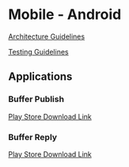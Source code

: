 # Mobile - Android

[Architecture Guidelines](https://github.com/bufferapp/README/tree/master/teams/mobile/Android/android_architecture.md)

[Testing Guidelines](https://github.com/bufferapp/README/tree/master/teams/mobile/Android/testing/what_to_test.md)

## Applications

### Buffer Publish

[Play Store Download Link](https://play.google.com/store/apps/details?id=org.buffer.android)

### Buffer Reply

[Play Store Download Link](https://play.google.com/store/apps/details?id=org.buffer.reply.android)